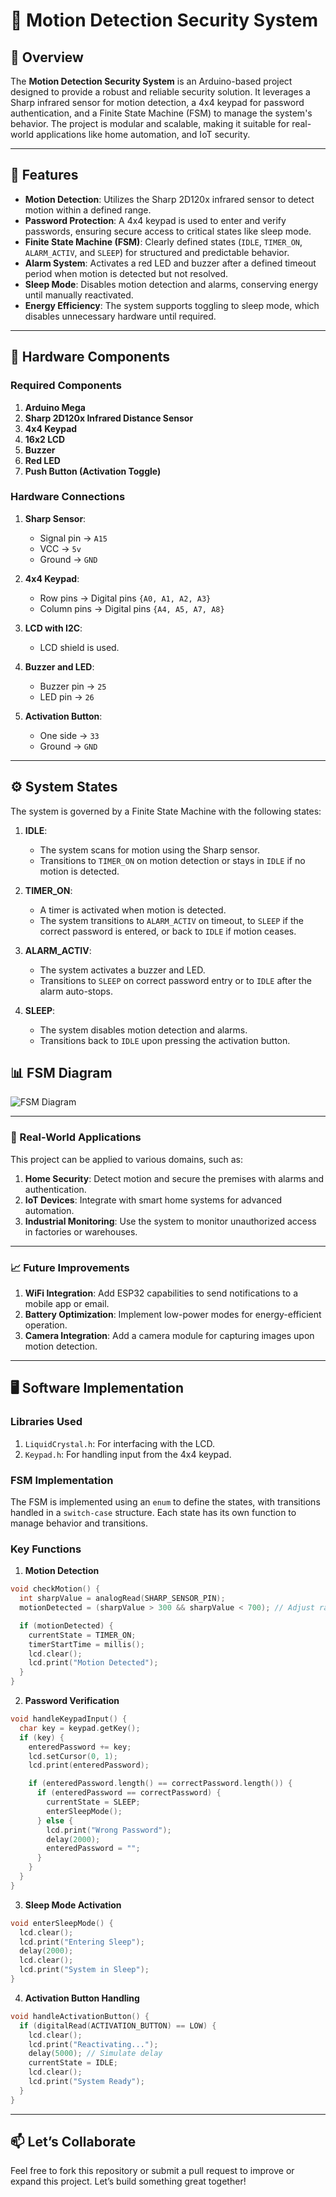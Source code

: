 # 🔐 Motion Detection Security System

## 📜 Overview  
The **Motion Detection Security System** is an Arduino-based project designed to provide a robust and reliable security solution. It leverages a Sharp infrared sensor for motion detection, a 4x4 keypad for password authentication, and a Finite State Machine (FSM) to manage the system's behavior. The project is modular and scalable, making it suitable for real-world applications like home automation, and IoT security.

---

## 🎯 Features  

- **Motion Detection**: Utilizes the Sharp 2D120x infrared sensor to detect motion within a defined range.  
- **Password Protection**: A 4x4 keypad is used to enter and verify passwords, ensuring secure access to critical states like sleep mode.  
- **Finite State Machine (FSM)**: Clearly defined states (`IDLE`, `TIMER_ON`, `ALARM_ACTIV`, and `SLEEP`) for structured and predictable behavior.  
- **Alarm System**: Activates a red LED and buzzer after a defined timeout period when motion is detected but not resolved.  
- **Sleep Mode**: Disables motion detection and alarms, conserving energy until manually reactivated.  
- **Energy Efficiency**: The system supports toggling to sleep mode, which disables unnecessary hardware until required.  

---

## 🔧 Hardware Components  

### Required Components  
1. **Arduino Mega**  
2. **Sharp 2D120x Infrared Distance Sensor**  
3. **4x4 Keypad**  
4. **16x2 LCD**  
5. **Buzzer**  
6. **Red LED**  
7. **Push Button (Activation Toggle)**  

### Hardware Connections  
1. **Sharp Sensor**:  
   - Signal pin → `A15`  
   - VCC → `5v`  
   - Ground → `GND`  

2. **4x4 Keypad**:  
   - Row pins → Digital pins `{A0, A1, A2, A3}`  
   - Column pins → Digital pins `{A4, A5, A7, A8}`  

3. **LCD with I2C**:
   - LCD shield is used. 

5. **Buzzer and LED**:  
   - Buzzer pin → `25`  
   - LED pin → `26`  

6. **Activation Button**:  
   - One side → `33`  
   - Ground → `GND`   

---

## ⚙️ System States  

The system is governed by a Finite State Machine with the following states:  

1. **IDLE**:  
   - The system scans for motion using the Sharp sensor.  
   - Transitions to `TIMER_ON` on motion detection or stays in `IDLE` if no motion is detected.  

2. **TIMER_ON**:  
   - A timer is activated when motion is detected.  
   - The system transitions to `ALARM_ACTIV` on timeout, to `SLEEP` if the correct password is entered, or back to `IDLE` if motion ceases.  

3. **ALARM_ACTIV**:  
   - The system activates a buzzer and LED.  
   - Transitions to `SLEEP` on correct password entry or to `IDLE` after the alarm auto-stops.  

4. **SLEEP**:  
   - The system disables motion detection and alarms.  
   - Transitions back to `IDLE` upon pressing the activation button.

## 📊 FSM Diagram

![FSM Diagram](resources/FSMDiagram.png)


---

### 🚀 Real-World Applications  

This project can be applied to various domains, such as:  

1. **Home Security**: Detect motion and secure the premises with alarms and authentication.  
2. **IoT Devices**: Integrate with smart home systems for advanced automation.  
3. **Industrial Monitoring**: Use the system to monitor unauthorized access in factories or warehouses.  

---

### 📈 Future Improvements  

1. **WiFi Integration**: Add ESP32 capabilities to send notifications to a mobile app or email.  
2. **Battery Optimization**: Implement low-power modes for energy-efficient operation.  
3. **Camera Integration**: Add a camera module for capturing images upon motion detection.

---

## 🖥️ Software Implementation  

### Libraries Used  
1. `LiquidCrystal.h`: For interfacing with the LCD.  
2. `Keypad.h`: For handling input from the 4x4 keypad.  

### FSM Implementation  
The FSM is implemented using an `enum` to define the states, with transitions handled in a `switch-case` structure. Each state has its own function to manage behavior and transitions.

### Key Functions  

1. **Motion Detection**  
```cpp
void checkMotion() {
  int sharpValue = analogRead(SHARP_SENSOR_PIN);
  motionDetected = (sharpValue > 300 && sharpValue < 700); // Adjust range

  if (motionDetected) {
    currentState = TIMER_ON;
    timerStartTime = millis();
    lcd.clear();
    lcd.print("Motion Detected");
  }
}
```
2. **Password Verification**  
```cpp
void handleKeypadInput() {
  char key = keypad.getKey();
  if (key) {
    enteredPassword += key;
    lcd.setCursor(0, 1);
    lcd.print(enteredPassword);

    if (enteredPassword.length() == correctPassword.length()) {
      if (enteredPassword == correctPassword) {
        currentState = SLEEP;
        enterSleepMode();
      } else {
        lcd.print("Wrong Password");
        delay(2000);
        enteredPassword = "";
      }
    }
  }
}
```

3. **Sleep Mode Activation**
```cpp
void enterSleepMode() {
  lcd.clear();
  lcd.print("Entering Sleep");
  delay(2000);
  lcd.clear();
  lcd.print("System in Sleep");
}
```

4. **Activation Button Handling**
```cpp
void handleActivationButton() {
  if (digitalRead(ACTIVATION_BUTTON) == LOW) {
    lcd.clear();
    lcd.print("Reactivating...");
    delay(5000); // Simulate delay
    currentState = IDLE;
    lcd.clear();
    lcd.print("System Ready");
  }
}
```

---

## 📫 Let’s Collaborate
Feel free to fork this repository or submit a pull request to improve or expand this project. Let’s build something great together!


